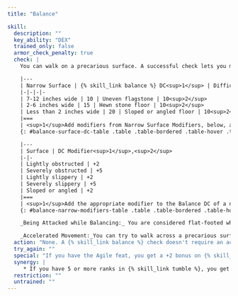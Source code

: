 ```yaml
---
title: "Balance"

skill:
  description: ""
  key_ability: "DEX"
  trained_only: false
  armor_check_penalty: true
  check: |
    You can walk on a precarious surface. A successful check lets you move at half your speed along the surface for 1 round. A failure by 4 or less means you can't move for 1 round. A failure by 5 or more means you fall. The difficulty varies with the surface, as follows:

    |---
    | Narrow Surface | {% skill_link balance %} DC<sup>1</sup> | Difficult Surface | {% skill_link balance %} DC<sup>1</sup>
    |-|-|-|-
    | 7-12 inches wide | 10 | Uneven flagstone | 10<sup>2</sup>
    | 2-6 inches wide | 15 | Hewn stone floor | 10<sup>2</sup>
    | Less than 2 inches wide | 20 | Sloped or angled floor | 10<sup>2</sup>
    |===
    | <sup>1</sup>Add modifiers from Narrow Surface Modifiers, below, as appropriate.<br><sup>2</sup>Only if running or charging. Failure by 4 or less means the character can't run or charge, but may otherwise act normally. |<|<|<
    {: #balance-surface-dc-table .table .table-bordered .table-hover .table-striped data-caption="Table: Balance Surface DCs" }

    |---
    | Surface | DC Modifier<sup>1</sup>,<sup>2</sup>
    |-|-
    | Lightly obstructed | +2
    | Severely obstructed | +5
    | Lightly slippery | +2
    | Severely slippery | +5
    | Sloped or angled | +2
    |===
    | <sup>1</sup>Add the appropriate modifier to the Balance DC of a narrow surface.<br><sup>2</sup>These modifiers stack. |<
    {: #balance-narrow-modifiers-table .table .table-bordered .table-hover .table-striped data-caption="Table: Narrow Surface Modifiers" }

    _Being Attacked while Balancing:_ You are considered flat-footed while balancing, since you can't move to avoid a blow, and thus you lose your Dexterity bonus to AC (if any). If you have 5 or more ranks in {% skill_link balance %}, you aren't considered flat-footed while balancing. If you take damage while balancing, you must make another Balance check against the same DC to remain standing.

    _Accelerated Movement:_You can try to walk across a precarious surface more quickly than normal. If you accept a -5 penalty, you can move your full speed as a move action. (Moving twice your speed in a round requires two {% skill_link balance %} checks, one for each move action used.) You may also accept this penalty in order to charge across a precarious surface; charging requires one {% skill_link balance %} check for each multiple of your speed (or fraction thereof ) that you charge.
  action: "None. A {% skill_link balance %} check doesn't require an action; it is made as part of another action or as a reaction to a situation."
  try_again: ""
  special: "If you have the Agile feat, you get a +2 bonus on {% skill_link balance %} checks."
  synergy: |
     * If you have 5 or more ranks in {% skill_link tumble %}, you get a synergy bonus on {% skill_link balance %} checks.
  restriction: ""
  untrained: ""
---
```

